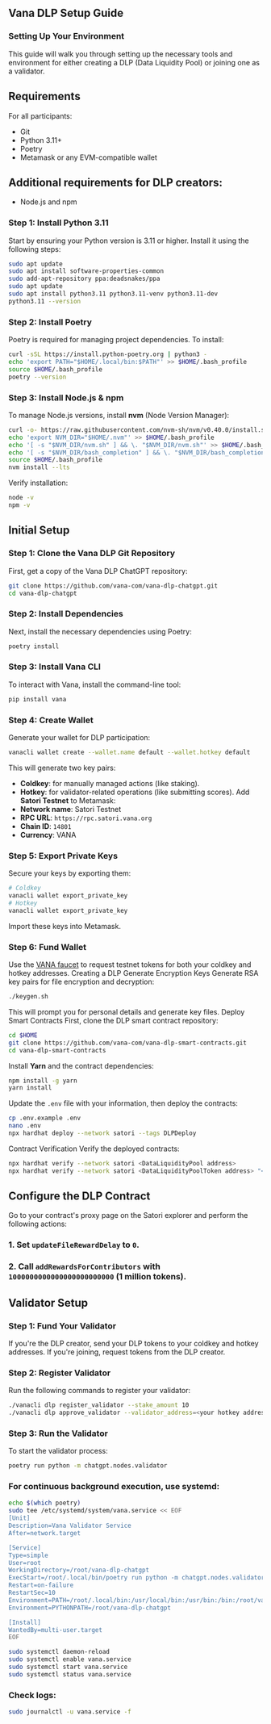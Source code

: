 ## Vana DLP Setup Guide
### Setting Up Your Environment
This guide will walk you through setting up the necessary tools and environment for either creating a DLP (Data Liquidity Pool) or joining one as a validator.
## Requirements
For all participants:
- Git
- Python 3.11+
- Poetry
- Metamask or any EVM-compatible wallet

## Additional requirements for DLP creators:
- Node.js and npm
### Step 1: Install Python 3.11
Start by ensuring your Python version is 3.11 or higher. Install it using the following steps:
```bash
sudo apt update
sudo apt install software-properties-common
sudo add-apt-repository ppa:deadsnakes/ppa
sudo apt update
sudo apt install python3.11 python3.11-venv python3.11-dev
python3.11 --version
```
### Step 2: Install Poetry
Poetry is required for managing project dependencies. To install:
```bash
curl -sSL https://install.python-poetry.org | python3 -
echo 'export PATH="$HOME/.local/bin:$PATH"' >> $HOME/.bash_profile
source $HOME/.bash_profile
poetry --version
```
### Step 3: Install Node.js & npm
To manage Node.js versions, install **nvm** (Node Version Manager):
```bash
curl -o- https://raw.githubusercontent.com/nvm-sh/nvm/v0.40.0/install.sh | bash
echo 'export NVM_DIR="$HOME/.nvm"' >> $HOME/.bash_profile
echo '[ -s "$NVM_DIR/nvm.sh" ] && \. "$NVM_DIR/nvm.sh"' >> $HOME/.bash_profile
echo '[ -s "$NVM_DIR/bash_completion" ] && \. "$NVM_DIR/bash_completion"' >> $HOME/.bash_profile
source $HOME/.bash_profile
nvm install --lts
```
Verify installation:
```bash
node -v
npm -v
```
## Initial Setup
### Step 1: Clone the Vana DLP Git Repository
First, get a copy of the Vana DLP ChatGPT repository:
```bash
git clone https://github.com/vana-com/vana-dlp-chatgpt.git
cd vana-dlp-chatgpt
```
### Step 2: Install Dependencies
Next, install the necessary dependencies using Poetry:
```bash
poetry install
```
### Step 3: Install Vana CLI
To interact with Vana, install the command-line tool:
```bash
pip install vana
```
### Step 4: Create Wallet
Generate your wallet for DLP participation:
```bash
vanacli wallet create --wallet.name default --wallet.hotkey default
```
This will generate two key pairs:
- **Coldkey**: for manually managed actions (like staking).
- **Hotkey**: for validator-related operations (like submitting scores).
Add **Satori Testnet** to Metamask:
- **Network name**: Satori Testnet
- **RPC URL**: `https://rpc.satori.vana.org`
- **Chain ID**: `14801`
- **Currency**: VANA
### Step 5: Export Private Keys
Secure your keys by exporting them:
```bash
# Coldkey
vanacli wallet export_private_key
# Hotkey
vanacli wallet export_private_key
```
Import these keys into Metamask.
### Step 6: Fund Wallet
Use the [VANA faucet](https://faucet.vana.org) to request testnet tokens for both your coldkey and hotkey addresses.
Creating a DLP
Generate Encryption Keys
Generate RSA key pairs for file encryption and decryption:
```bash
./keygen.sh
```
This will prompt you for personal details and generate key files.
Deploy Smart Contracts
First, clone the DLP smart contract repository:
```bash
cd $HOME
git clone https://github.com/vana-com/vana-dlp-smart-contracts.git
cd vana-dlp-smart-contracts
```
Install **Yarn** and the contract dependencies:
```bash
npm install -g yarn
yarn install
```
Update the `.env` file with your information, then deploy the contracts:
```bash
cp .env.example .env
nano .env
npx hardhat deploy --network satori --tags DLPDeploy
```
Contract Verification
Verify the deployed contracts:
```bash
npx hardhat verify --network satori <DataLiquidityPool address>
npx hardhat verify --network satori <DataLiquidityPoolToken address> "<DLP_TOKEN_NAME>" <DLP_TOKEN_SYMBOL> <OWNER_ADDRESS>
```
## Configure the DLP Contract
Go to your contract's proxy page on the Satori explorer and perform the following actions:
### 1. Set `updateFileRewardDelay` to `0`.
### 2. Call `addRewardsForContributors` with `1000000000000000000000000` (1 million tokens).
## Validator Setup
### Step 1: Fund Your Validator
If you're the DLP creator, send your DLP tokens to your coldkey and hotkey addresses. If you're joining, request tokens from the DLP creator.
### Step 2: Register Validator
Run the following commands to register your validator:
```bash
./vanacli dlp register_validator --stake_amount 10
./vanacli dlp approve_validator --validator_address=<your hotkey address>
```
### Step 3: Run the Validator
To start the validator process:
```bash
poetry run python -m chatgpt.nodes.validator
```
### For continuous background execution, use **systemd**:
```bash
echo $(which poetry)
sudo tee /etc/systemd/system/vana.service << EOF
[Unit]
Description=Vana Validator Service
After=network.target

[Service]
Type=simple
User=root
WorkingDirectory=/root/vana-dlp-chatgpt
ExecStart=/root/.local/bin/poetry run python -m chatgpt.nodes.validator
Restart=on-failure
RestartSec=10
Environment=PATH=/root/.local/bin:/usr/local/bin:/usr/bin:/bin:/root/vana-dlp-chatgpt/myenv/bin
Environment=PYTHONPATH=/root/vana-dlp-chatgpt

[Install]
WantedBy=multi-user.target
EOF

sudo systemctl daemon-reload
sudo systemctl enable vana.service
sudo systemctl start vana.service
sudo systemctl status vana.service
```
### Check logs:
```bash
sudo journalctl -u vana.service -f
```
